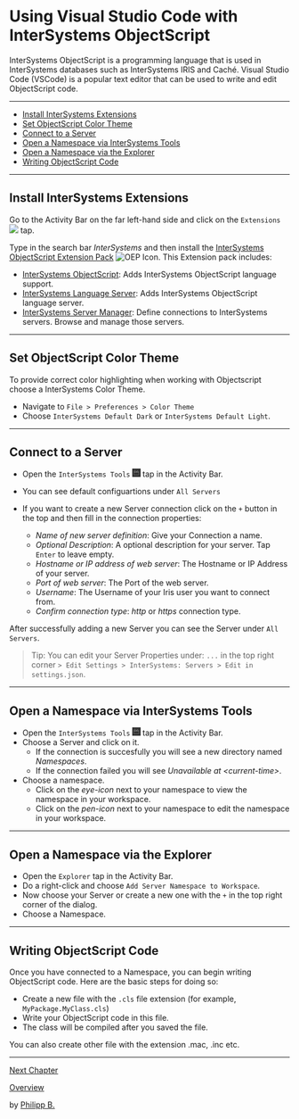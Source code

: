 # Using Visual Studio Code with InterSystems ObjectScript

InterSystems ObjectScript is a programming language that is used in InterSystems databases such as InterSystems IRIS and Caché. Visual Studio Code (VSCode) is a popular text editor that can be used to write and edit ObjectScript code.

---

* [Install InterSystems Extensions](#install-intersystems-extensions)
* [Set ObjectScript Color Theme](#set-objectscript-color-theme)
* [Connect to a Server](#connect-to-a-server)
* [Open a Namespace via InterSystems Tools](#open-a-namespace-via-intersystems-tools)
* [Open a Namespace via the Explorer](#open-a-namespace-via-the-explorer)
* [Writing ObjectScript Code](#writing-objectscript-code)

---

## Install InterSystems Extensions

Go to the Activity Bar on the far left-hand side and click on the  `Extensions` <img src = "https://i0.wp.com/www.phdata.io/wp-content/uploads/2021/06/VSCode-Extension-Icon-.png" tile = "Extensions Icon" width = "3%"/> tap.

Type in the search bar *InterSystems* and then install the [InterSystems ObjectScript Extension Pack](https://marketplace.visualstudio.com/items?itemName=intersystems-community.objectscript-pack) <img src = "https://intersystems-community.gallerycdn.vsassets.io/extensions/intersystems-community/objectscript-pack/1.0.3/1612388253024/Microsoft.VisualStudio.Services.Icons.Default" title = "OEP Icon" width = "3%"/>. This Extension pack includes:

* [InterSystems ObjectScript](https://marketplace.visualstudio.com/items?itemName=intersystems-community.vscode-objectscript): Adds InterSystems ObjectScript language support.
* [InterSystems Language Server](https://marketplace.visualstudio.com/items?itemName=intersystems.language-server): Adds InterSystems ObjectScript language server.
* [InterSystems Server Manager](https://marketplace.visualstudio.com/items?itemName=intersystems-community.servermanager): Define connections to InterSystems servers. Browse and manage those servers.

---

## Set ObjectScript Color Theme

To provide correct color highlighting when working with Objectscript choose a InterSystems Color Theme.

* Navigate to `File > Preferences > Color Theme`
* Choose `InterSystems Default Dark` or `InterSystems Default Light`.

---

## Connect to a Server

* Open the `InterSystems Tools` <img src = "../imgs/InterSystemsToolsIcon.png" title = "InterSystemsToolsIcon" width = "3%"/> tap in the Activity Bar.
* You can see default configuartions under `All Servers`
* If you want to create a new Server connection click on the `+` button in the top and then fill in the connection properties:

  * *Name of new server definition*: Give your Connection a name.
  * *Optional Description*: A optional description for your server. Tap `Enter` to leave empty.
  * *Hostname or IP address of web server*: The Hostname or IP Address of your server.
  * *Port of web server*: The Port of the web server.
  * *Username*: The Username of your Iris user you want to connect from.
  * *Confirm connection type*: *http* or *https* connection type.

After successfully adding a new Server you can see the Server under `All Servers`.

> Tip: You can edit your Server Properties under: `...` in the top right corner `> Edit Settings > InterSystems: Servers > Edit in settings.json`.

---

## Open a Namespace via InterSystems Tools

* Open the `InterSystems Tools` <img src = "../imgs/InterSystemsToolsIcon.png" title = "InterSystemsToolsIcon" width = "3%"/> tap in the Activity Bar.
* Choose a Server and click on it.
  * If the connection is succesfully you will see a new directory named *Namespaces*.
  * If the connection failed you will see *Unavailable at \<current-time\>*.
* Choose a namespace.
  * Click on the *eye-icon* next to your namespace to view the namespace in your workspace.
  * Click on the *pen-icon* next to your namespace to edit the namespace in your workspace.

---

## Open a Namespace via the Explorer

* Open the `Explorer` tap in the Activity Bar.
* Do a right-click and choose `Add Server Namespace to Workspace`.
* Now choose your Server or create a new one with the `+` in the top right corner of the dialog.
* Choose a Namespace.

---

## Writing ObjectScript Code

Once you have connected to a Namespace, you can begin writing ObjectScript code. Here are the basic steps for doing so:

* Create a new file with the `.cls` file extension (for example, `MyPackage.MyClass.cls`)
* Write your ObjectScript code in this file.
* The class will be compiled after you saved the file.

You can also create other file with the extension .mac, .inc etc.

---

[Next Chapter](KeyboardShortcuts.md)

[Overview](../README.md)

by [Philipp B.](https://github.com/phil1436)
